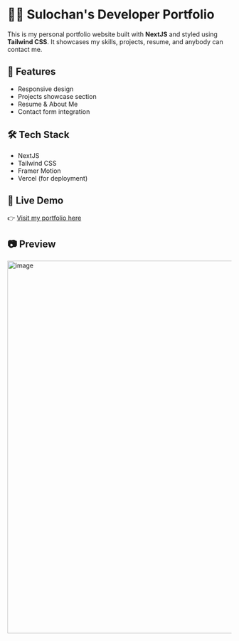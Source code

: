 # 🧑‍💻 Sulochan's Developer Portfolio

This is my personal portfolio website built with **NextJS** and styled using **Tailwind CSS**. It showcases my skills, projects, resume, and anybody can contact me.

## 🌟 Features

- Responsive design
- Projects showcase section
- Resume & About Me
- Contact form integration

## 🛠 Tech Stack

- NextJS
- Tailwind CSS
- Framer Motion
- Vercel (for deployment)

## 🚀 Live Demo

👉 [Visit my portfolio here](https://sulochan-mahajan.vercel.app/)

## 📷 Preview

<img width="1844" height="838" alt="image" src="https://github.com/user-attachments/assets/5e719fad-150e-4a51-9451-bcc49151b4da" />



